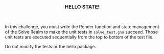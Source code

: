 <div align="center">
 <h3 align="center">HELLO STATE!</h3>
</div>
<br />

In this challenge, you must write the Render function and state management of the Solve Realm to make the unit tests in `solve_test.gno` succeed. Those unit tests are executed sequentially from the top to bottom of the test file.

Do not modify the tests or the hello package.
